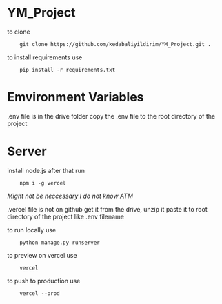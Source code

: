 # YM_Project

to clone 
    
        git clone https://github.com/kedabaliyildirim/YM_Project.git .

to install requirements
use 
    
        pip install -r requirements.txt

# Emvironment Variables
.env file is in the drive folder copy the .env file to the root directory of the project

# Server
install node.js 
after that run 

        npm i -g vercel
        
<i>Might not be neccessary I do not know ATM</i>

.vercel file is not on github get it from the drive, unzip it paste it to root directory of the project like .env filename

to run locally use 

        python manage.py runserver

to preview on vercel use 

        vercel

to push to production use 

        vercel --prod